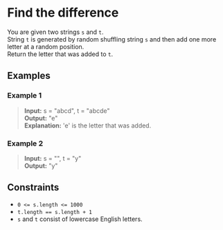 # Find the difference
You are given two strings `s` and `t`.  
String `t` is generated by random shuffling string `s` and then add one more letter at a random position.  
Return the letter that was added to `t`.  

## Examples
### Example 1
> **Input:** s = "abcd", t = "abcde"  
> **Output:** "e"  
> **Explanation:** 'e' is the letter that was added.

### Example 2
> **Input:** s = "", t = "y"  
> **Output:** "y"

## Constraints
- `0 <= s.length <= 1000`
- `t.length == s.length + 1`
- `s` and `t` consist of lowercase English letters.